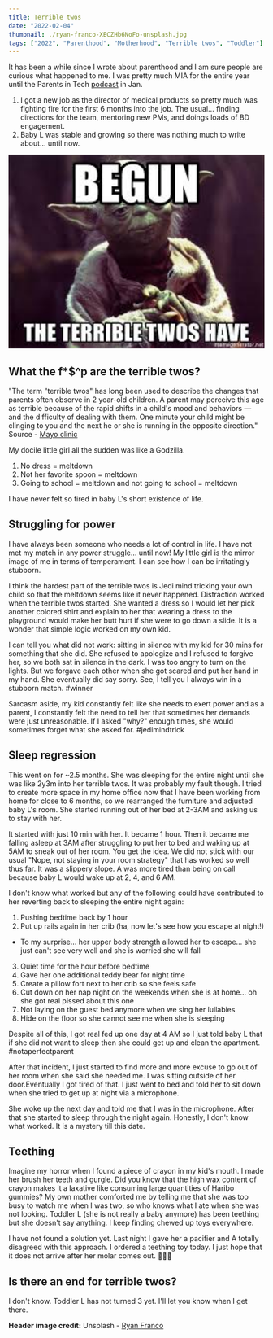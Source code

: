 ```yaml
---
title: Terrible twos
date: "2022-02-04"
thumbnail: ./ryan-franco-XECZHb6NoFo-unsplash.jpg
tags: ["2022", "Parenthood", "Motherhood", "Terrible twos", "Toddler"]
---
```


It has been a while since I wrote about parenthood and I am sure people are curious what happened to me. I was pretty much MIA for the entire year until the Parents in Tech [podcast](https://www.parents.fm/episode/baby-tech-quality-time-and-asking-for-help-with-dr-petty-chen) in Jan.

1. I got a new job as the director of medical products so pretty much was fighting fire for the first 6 months into the job. The usual... finding directions for the team, mentoring new PMs, and doings loads of BD engagement.
2. Baby L was stable and growing so there was nothing much to write about... until now.

<img src="./yoda.jpeg" width="1000"/>

## What the f\*\$^p are the terrible twos?

"The term "terrible twos" has long been used to describe the changes that parents often observe in 2 year-old children. A parent may perceive this age as terrible because of the rapid shifts in a child's mood and behaviors — and the difficulty of dealing with them. One minute your child might be clinging to you and the next he or she is running in the opposite direction."
Source - [Mayo clinic](https://www.mayoclinic.org/healthy-lifestyle/infant-and-toddler-health/expert-answers/terrible-twos/faq-20058314)

My docile little girl all the sudden was like a Godzilla.

1. No dress = meltdown
2. Not her favorite spoon = meltdown
3. Going to school = meltdown and not going to school = meltdown

I have never felt so tired in baby L's short existence of life.

## Struggling for power

I have always been someone who needs a lot of control in life. I have not met my match in any power struggle... until now! My little girl is the mirror image of me in terms of temperament. I can see how I can be irritatingly stubborn.

I think the hardest part of the terrible twos is Jedi mind tricking your own child so that the meltdown seems like it never happened. Distraction worked when the terrible twos started. She wanted a dress so I would let her pick another colored shirt and explain to her that wearing a dress to the playground would make her butt hurt if she were to go down a slide. It is a wonder that simple logic worked on my own kid.

I can tell you what did not work: sitting in silence with my kid for 30 mins for something that she did. She refused to apologize and I refused to forgive her, so we both sat in silence in the dark. I was too angry to turn on the lights. But we forgave each other when she got scared and put her hand in my hand. She eventually did say sorry. See, I tell you I always win in a stubborn match. #winner

Sarcasm aside, my kid constantly felt like she needs to exert power and as a parent, I constantly felt the need to tell her that sometimes her demands were just unreasonable. If I asked "why?" enough times, she would sometimes forget what she asked for. #jedimindtrick

## Sleep regression

This went on for ~2.5 months. She was sleeping for the entire night until she was like 2y3m into her terrible twos. It was probably my fault though. I tried to create more space in my home office now that I have been working from home for close to 6 months, so we rearranged the furniture and adjusted baby L's room. She started running out of her bed at 2-3AM and asking us to stay with her.

It started with just 10 min with her. It became 1 hour. Then it became me falling asleep at 3AM after struggling to put her to bed and waking up at 5AM to sneak out of her room. You get the idea. We did not stick with our usual "Nope, not staying in your room strategy" that has worked so well thus far. It was a slippery slope. A was more tired than being on call because baby L would wake up at 2, 4, and 6 AM.

I don't know what worked but any of the following could have contributed to her reverting back to sleeping the entire night again:

1. Pushing bedtime back by 1 hour
2. Put up rails again in her crib (ha, now let's see how you escape at night!)

- To my surprise... her upper body strength allowed her to escape... she just can't see very well and she is worried she will fall

3. Quiet time for the hour before bedtime
4. Gave her one additional teddy bear for night time
5. Create a pillow fort next to her crib so she feels safe
6. Cut down on her nap night on the weekends when she is at home... oh she got real pissed about this one
7. Not laying on the guest bed anymore when we sing her lullabies
8. Hide on the floor so she cannot see me when she is sleeping

Despite all of this, I got real fed up one day at 4 AM so I just told baby L that if she did not want to sleep then she could get up and clean the apartment. #notaperfectparent

After that incident, I just started to find more and more excuse to go out of her room when she said she needed me. I was sitting outside of her door.Eventually I got tired of that. I just went to bed and told her to sit down when she tried to get up at night via a microphone.

She woke up the next day and told me that I was in the microphone. After that she started to sleep through the night again. Honestly, I don't know what worked. It is a mystery till this date.

## Teething

Imagine my horror when I found a piece of crayon in my kid's mouth. I made her brush her teeth and gurgle. Did you know that the high wax content of crayon makes it a laxative like consuming large quantities of Haribo gummies? My own mother comforted me by telling me that she was too busy to watch me when I was two, so who knows what I ate when she was not looking. Toddler L (she is not really a baby anymore) has been teething but she doesn't say anything. I keep finding chewed up toys everywhere.

I have not found a solution yet. Last night I gave her a pacifier and A totally disagreed with this approach. I ordered a teething toy today. I just hope that it does not arrive after her molar comes out. 🤦🏻‍♀️

## Is there an end for terrible twos?

I don't know. Toddler L has not turned 3 yet. I'll let you know when I get there.

**Header image credit:** Unsplash - [Ryan Franco](https://unsplash.com/photos/XECZHb6NoFo)
